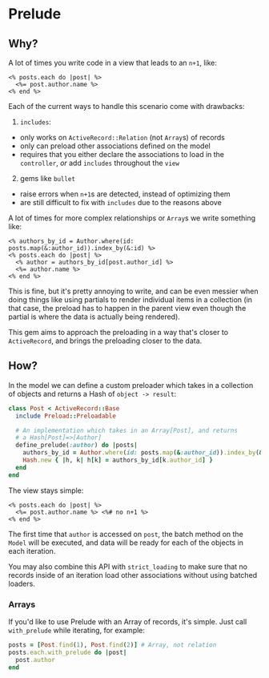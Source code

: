 # Prelude

## Why?

A lot of times you write code in a view that leads to an `n+1`, like:

``` erb
<% posts.each do |post| %>
  <%= post.author.name %>
<% end %>
```

Each of the current ways to handle this scenario come with drawbacks:

1. `includes`:
  - only works on `ActiveRecord::Relation` (not `Array`s) of records
  - only can preload other associations defined on the model
  - requires that you either declare the associations to load in the `controller`, _or_ add `includes` throughout the `view`

2. gems like `bullet`
  - raise errors when `n+1`s are detected, instead of optimizing them
  - are still difficult to fix with `includes` due to the reasons above

A lot of times for more complex relationships or `Array`s we write something
like:

``` erb
<% authors_by_id = Author.where(id: posts.map(&:author_id)).index_by(&:id) %>
<% posts.each do |post| %>
  <% author = authors_by_id[post.author_id] %>
  <%= author.name %>
<% end %>
```

This is fine, but it's pretty annoying to write, and can be even messier when
doing things like using partials to render individual items in a collection (in
that case, the preload has to happen in the parent view even though the partial
is where the data is actually being rendered).

This gem aims to approach the preloading in a way that's closer to `ActiveRecord`,
and brings the preloading closer to the data.

## How?

In the model we can define a custom preloader which takes in a collection of objects
and returns a Hash of `object -> result`:

``` ruby
class Post < ActiveRecord::Base
  include Preload::Preloadable

  # An implementation which takes in an Array[Post], and returns
  # a Hash[Post]=>[Author]
  define_prelude(:author) do |posts|
    authors_by_id = Author.where(id: posts.map(&:author_id)).index_by(&:id)
    Hash.new { |h, k| h[k] = authors_by_id[k.author_id] }
  end
end
```

The view stays simple:

``` erb
<% posts.each do |post| %>
  <%= post.author.name %> <%# no n+1 %>
<% end %>
```

The first time that `author` is accessed on `post`, the batch method on the
`Model` will be executed, and data will be ready for each of the objects in
each iteration.

You may also combine this API with `strict_loading` to make sure that no records
inside of an iteration load other associations without using batched loaders.

### Arrays

If you'd like to use Prelude with an Array of records, it's simple. Just call
`with_prelude` while iterating, for example:

``` ruby
posts = [Post.find(1), Post.find(2)] # Array, not relation
posts.each.with_prelude do |post|
  post.author
end
```

